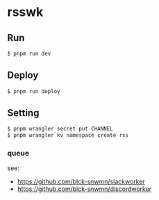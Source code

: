 # rsswk
## Run
```bash
$ pnpm run dev
```

## Deploy
```bash
$ pnpm run deploy
```

## Setting
```bash
$ pnpm wrangler secret put CHANNEL
$ pnpm wrangler kv namespace create rss
```
### queue
see: 
- https://github.com/blck-snwmn/slackworker
- https://github.com/blck-snwmn/discordworker